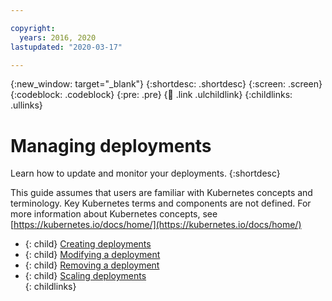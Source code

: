 ```yaml
---

copyright:
  years: 2016, 2020
lastupdated: "2020-03-17"

---
```


{:new_window: target="_blank"}
{:shortdesc: .shortdesc}
{:screen: .screen}
{:codeblock: .codeblock}
{:pre: .pre}
{:child: .link .ulchildlink}
{:childlinks: .ullinks}

# Managing deployments

Learn how to update and monitor your deployments.
{:shortdesc}

This guide assumes that users are familiar with Kubernetes concepts and terminology. Key Kubernetes terms and components are not defined. For more information about Kubernetes concepts, see [https://kubernetes.io/docs/home/](https://kubernetes.io/docs/home/)

- {: child} [Creating deployments](../manage_applications/create_apps.md) <br />
- {: child} [Modifying a deployment](../manage_applications/modify_app.md) <br />
- {: child} [Removing a deployment](../manage_applications/remove_app.md) <br />
- {: child} [Scaling deployments](../manage_applications/scaling_app.md) <br />
{: childlinks}
